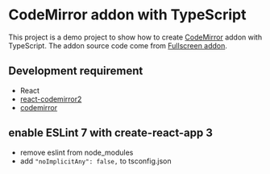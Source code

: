 # CodeMirror addon with TypeScript

This project is a demo project to show how to create [CodeMirror](https://codemirror.net/) addon with TypeScript. The addon source code come from [Fullscreen addon](https://codemirror.net/addon/display/fullscreen.js).

## Development requirement

-   React
-   [react-codemirror2](https://github.com/scniro/react-codemirror2)
-   [codemirror](https://codemirror.net/)

## enable ESLint 7 with create-react-app 3

-   remove eslint from node_modules
-   add `"noImplicitAny": false,` to tsconfig.json
